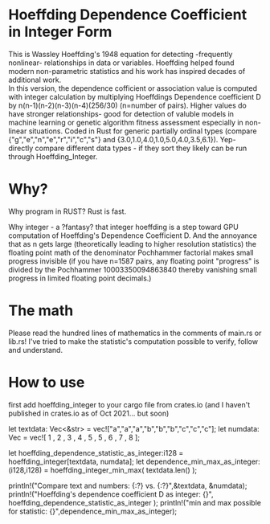 # Hoeffding Dependence Coefficient in Integer Form
This is Wassley Hoeffding's 1948 equation for detecting -frequently nonlinear- relationships in data or variables.  Hoeffding helped found modern non-parametric statistics and his work has inspired decades of additional work.  
In this version, the dependence cofficient or association value is computed with integer calculation by multiplying Hoeffdings Dependence coefficient D by n(n-1)(n-2)(n-3)(n-4)(256/30) (n=number of pairs).  Higher values do have stronger relationships- good for detection of valuble models in machine learning or genetic algorithm fitness assessment especially in non-linear situations. Coded in Rust for generic partially ordinal types (compare {"g","e","n","e","r","i","c","s"} and {3.0,1.0,4.0,1.0,5.0,4.0,3.5,6.1}).  Yep- directly compare different data types - if they sort they likely can be run through Hoeffding_Integer.
# Why?
Why program in RUST?  Rust is fast.

Why integer - a ?fantasy? that integer hoeffding is a step toward GPU computation of Hoeffding's Dependence Coefficient D.  And the annoyance that as n gets large (theoretically leading to higher resolution statistics) the floating point math of the denominator Pochhammer factorial makes small progress invisible (if you have n=1587 pairs, any floating point "progress" is divided by the Pochhammer 10003350094863840 thereby vanishing small progress in limited floating point decimals.)  
# The math 
Please read the hundred lines of mathematics in the comments of main.rs or lib.rs!  I've tried to make the statistic's computation possible to verify, follow and understand. 
# How to use

first add hoeffding_integer to your cargo file from crates.io (and I haven't published in crates.io as of Oct 2021... but soon)

let textdata: Vec<&str> = vec!["a","a","a","b","b","b","c","c","c"];
let numdata:    Vec<u8> = vec![ 1 , 2 , 3 , 4 , 5 , 5 , 6 , 7 , 8 ];

let hoeffding_dependence_statistic_as_integer:i128 = hoeffding_integer[textdata, numdata];
let dependence_min_max_as_integer:(i128,i128) = hoeffding_integer_min_max( textdata.len() );

println!("Compare text and numbers:  {:?}  vs.  {:?}",&textdata, &numdata);
println!("Hoeffding's dependence coefficient D as integer: {}", hoeffding_dependence_statistic_as_integer );
println!("min and max possible for statistic: {}",dependence_min_max_as_integer);
  
